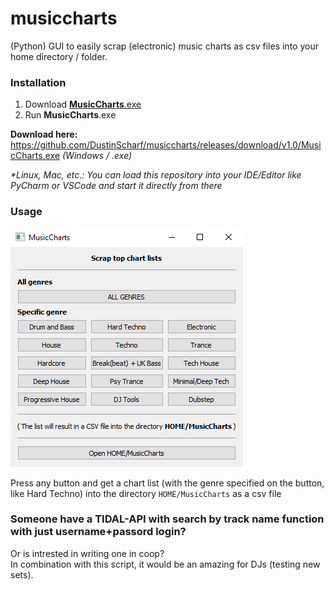 # musiccharts
(Python) GUI to easily scrap (electronic) music charts as csv files into your home directory / folder.

### Installation
1. Download [**MusicCharts**.exe](https://github.com/DustinScharf/musiccharts/releases/download/v1.0/MusicCharts.exe "Click here to download MusicCharts")
2. Run **MusicCharts**.exe  

**Download here:** https://github.com/DustinScharf/musiccharts/releases/download/v1.0/MusicCharts.exe _(Windows / .exe)_  

_*Linux, Mac, etc.: You can load this repository into your IDE/Editor like PyCharm or VSCode and start it directly from there_

### Usage

![This image shows the GUI of musiccharts, it contains a button to scrap the top 100 list of different genres](window.png "The GUI of musiccharts")

Press any button and get a chart list (with the genre specified on the button, like Hard Techno) 
into the directory `HOME/MusicCharts` as a csv file

### Someone have a TIDAL-API with search by track name function with just username+passord login?
Or is intrested in writing one in coop?  
In combination with this script, it would be an amazing for DJs (testing new sets).
